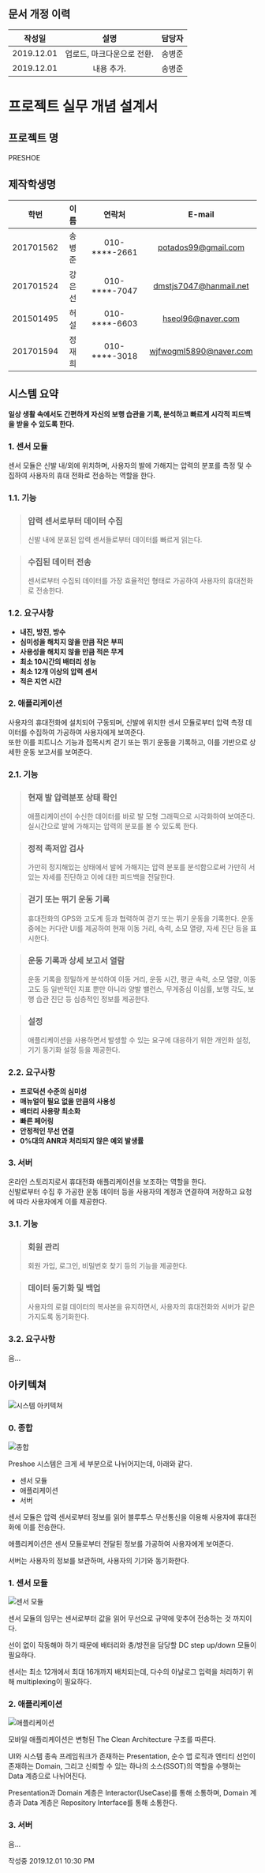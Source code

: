 ## 문서 개정 이력
|작성일|설명|담당자|
|:-:|:-:|:-:|
|2019.12.01|업로드, 마크다운으로 전환.|송병준|
|2019.12.01|내용 추가.|송병준|

# 프로젝트 실무 개념 설계서
## 프로젝트 명
PRESHOE

## 제작학생명
|학번|이름|연락처|E-mail|
|:-:|:-:|:-:|:-:|
|201701562|송병준|010-****-2661|potados99@gmail.com|
|201701524|강은선|010-****-7047|dmstjs7047@hanmail.net|
|201501495|허설|010-****-6603|hseol96@naver.com|
|201701594|정재희|010-****-3018|wjfwogml5890@naver.com|

## 시스템 요약
**일상 생활 속에서도 간편하게 자신의 보행 습관을 기록, 분석하고 빠르게 시각적 피드백을 받을 수 있도록 한다.**

### 1. 센서 모듈
센서 모듈은 신발 내/외에 위치하며, 사용자의 발에 가해지는 압력의 분포를 측정 및 수집하여 사용자의 휴대 전화로 전송하는 역할을 한다.

### 1.1. 기능
>### 압력 센서로부터 데이터 수집
>신발 내에 분포된 압력 센서들로부터 데이터를 빠르게 읽는다.

>### 수집된 데이터 전송
>센서로부터 수집되 데이터를 가장 효율적인 형태로 가공하여 사용자의 휴대전화로 전송한다.

### 1.2. 요구사항
- **내진, 방진, 방수**
- **심미성을 해치지 않을 만큼 작은 부피**
- **사용성을 해치지 않을 만큼 적은 무게**
- **최소 10시간의 배터리 성능**
- **최소 12개 이상의 압력 센서**
- **적은 지연 시간**

### 2. 애플리케이션
사용자의 휴대전화에 설치되어 구동되며, 신발에 위치한 센서 모듈로부터 압력 측정 데이터를 수집하여 가공하여 사용자에게 보여준다.     
또한 이를 피트니스 기능과 접목시켜 걷기 또는 뛰기 운동을 기록하고, 이를 기반으로 상세한 운동 보고서를 보여준다.

### 2.1. 기능
>### 현재 발 압력분포 상태 확인
>애플리케이션이 수신한 데이터를 바로 발 모형 그래픽으로 시각화하여 보여준다. 실시간으로 발에 가해지는 압력의 분포를 볼 수 있도록 한다.

>### 정적 족저압 검사
>가만히 정지해있는 상태에서 발에 가해지는 압력 분포를 분석함으로써 가만히 서 있는 자세를 진단하고 이에 대한 피드백을 전달한다.

>### 걷기 또는 뛰기 운동 기록
>휴대전화의 GPS와 고도계 등과 협력하여 걷기 또는 뛰기 운동을 기록한다. 운동 중에는 커다란 UI를 제공하여 현재 이동 거리, 속력, 소모 열량, 자세 진단 등을 표시한다.

>### 운동 기록과 상세 보고서 열람
>운동 기록을 정밀하게 분석하여 이동 거리, 운동 시간, 평균 속력, 소모 열량, 이동 고도 등 일반적인 지표 뿐만 아니라 양발 밸런스, 무게중심 이심률, 보행 각도, 보행 습관 진단 등 심층적인 정보를 제공한다.

>### 설정
>애플리케이션을 사용하면서 발생할 수 있는 요구에 대응하기 위한 개인화 설정, 기기 동기화 설정 등을 제공한다.

### 2.2. 요구사항
- **프로덕션 수준의 심미성**
- **매뉴얼이 필요 없을 만큼의 사용성**
- **배터리 사용량 최소화**
- **빠른 페어링**
- **안정적인 무선 연결**
- **0%대의 ANR과 처리되지 않은 예외 발생률**

### 3. 서버
온라인 스토리지로서 휴대전화 애플리케이션을 보조하는 역할을 한다.    
신발로부터 수집 후 가공한 운동 데이터 등을 사용자의 계정과 연결하여 저장하고 요청에 따라 사용자에게 이를 제공한다.

### 3.1. 기능
> ### 회원 관리
>회원 가입, 로그인, 비밀번호 찾기 등의 기능을 제공한다.

> ### 데이터 동기화 및 백업
>사용자의 로컬 데이터의 복사본을 유지하면서, 사용자의 휴대전화와 서버가 같은 가지도록 동기화한다.

### 3.2. 요구사항
음...

## 아키텍쳐
![시스템 아키텍쳐](assets/system-architecture.png)

### 0. 종합
![종합](assets/architecture-whole.jpg)

Preshoe 시스템은 크게 세 부분으로 나뉘어지는데, 아래와 같다.

- 센서 모듈
- 애플리케이션
- 서버

센서 모듈은 압력 센서로부터 정보를 읽어 블루투스 무선통신을 이용해 사용자에 휴대전화에 이를 전송한다.

애플리케이션은 센서 모듈로부터 전달된 정보를 가공하여 사용자에게 보여준다.

서버는 사용자의 정보를 보관하며, 사용자의 기기와 동기화한다.

### 1. 센서 모듈
![센서 모듈](assets/architecture-shoe.jpg)

센서 모듈의 임무는 센서로부터 값을 읽어 무선으로 규약에 맞추어 전송하는 것 까지이다.

선이 없이 작동해야 하기 때문에 배터리와 충/방전을 담당할 DC step up/down 모듈이 필요하다.

센서는 최소 12개에서 최대 16개까지 배치되는데, 다수의 아날로그 입력을 처리하기 위해 multiplexing이 필요하다.

### 2. 애플리케이션
![애플리케이션](assets/architecture-app.jpg)

모바일 애플리케이션은 변형된 The Clean Architecture 구조를 따른다.

UI와 시스템 종속 프레임워크가 존재하는 Presentation, 순수 앱 로직과 엔티티 선언이 존재하는 Domain, 그리고 신뢰할 수 있는 하나의 소스(SSOT)의 역할을 수행하는 Data 계층으로 나뉘어진다.

Presentation과 Domain 계층은 Interactor(UseCase)를 통해 소통하며, Domain 계층과 Data 계층은 Repository Interface를 통해 소통한다.

### 3. 서버
음...

작성중 2019.12.01 10:30 PM
